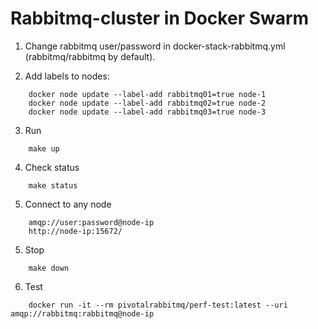 # Rabbitmq-cluster in Docker Swarm

1. Change rabbitmq user/password in docker-stack-rabbitmq.yml (rabbitmq/rabbitmq by default).

2. Add labels to nodes: 
```
    docker node update --label-add rabbitmq01=true node-1
    docker node update --label-add rabbitmq02=true node-2
    docker node update --label-add rabbitmq03=true node-3
```

3. Run
```
    make up
```

4. Check status 
```
    make status
```

5. Connect to any node
```
    amqp://user:password@node-ip
    http://node-ip:15672/
```

5. Stop
```
    make down
```

6. Test
```
    docker run -it --rm pivotalrabbitmq/perf-test:latest --uri amqp://rabbitmq:rabbitmq@node-ip
```
